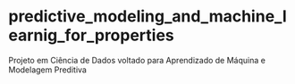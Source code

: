# predictive_modeling_and_machine_learnig_for_properties
Projeto em Ciência de Dados voltado para Aprendizado de Máquina e Modelagem Preditiva

